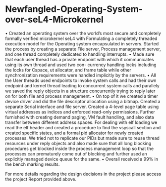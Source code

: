 # Newfangled-Operating-System-over-seL4-Microkernel

• Created an operating system over the world’s most secure and completely formally verified microkernel seL4 with Formulating
a completely threaded execution model for the Operating system encapsulated in servers. Started the process by creating a
separate File server, Process management server, and one thread completely dedicated to handling interrupts.
• Made sure that each user thread has a private endpoint with which it communicates using its own thread and used two con-
currency handling locks including the locks for Cspace, ut allocator, and frame table while other synchronization requirements
were handled implicitly by the servers.
• All the User threads used endpoints to invoke system calls and had their own endpoint and kernel thread leading to concurrent
system calls and parallely we saved the reply objects in a structure concurrently trying to reply later on for both file and
process management.
• On top of it we created a timer device driver and did the file descriptor allocation using a bitmap. Created a separate Serial
interface and file server. Created a 4-level page table using virtual addresses as indices and enforced read-only permissions.
Further furnished with creating demand paging, VM fault handling, and also data transfer between different address spaces.
For dealing with elf loading we read the elf header and created a procedure to find the vsyscall section and created specific
states, and a formal pid allocator for newly created processes. We tried not to replicate our PIDs but made sure to reuse
thread resources under reply objects and also made sure that all long blocking procedures get blocked inside the process
management loop so that the processes can prematurely come out of blocking and further used an explicitly managed device
queue for the same.
• Overall received a 99% in the bench marking results.

For more details regarding the design decisions in the project please access the project Report provided above.

